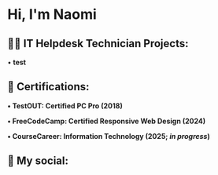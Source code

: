 <h1>Hi, I'm Naomi </h1>

<h2>👨‍💻 IT Helpdesk Technician Projects:</h2>

•<b> test </b>



<h2> 📄 Certifications:</h2>
  
<b>• TestOUT: Certified PC Pro (2018)

• FreeCodeCamp: Certified Responsive Web Design (2024)

• CourseCareer: Information Technology (2025; <i>in progress</i>)
</b>

<h2> 🤳 My social:</h2>


<!--
**joshmadakor1/joshmadakor1** is a ✨ _special_ ✨ repository because its `README.md` (this file) appears on your GitHub profile.

Here are some ideas to get you started:

- 🔭 I’m currently working on ...
- 🌱 I’m currently learning ...
- 👯 I’m looking to collaborate on ...
- 🤔 I’m looking for help with ...
- 💬 Ask me about ...
- 📫 How to reach me: ...
- 😄 Pronouns: ...
- ⚡ Fun fact: ...
-->

<!--
**skellydog/skellydog** is a ✨ _special_ ✨ repository because its `README.md` (this file) appears on your GitHub profile.

Here are some ideas to get you started:

- 🔭 I’m currently working on ...
- 🌱 I’m currently learning ...
- 👯 I’m looking to collaborate on ...
- 🤔 I’m looking for help with ...
- 💬 Ask me about ...
- 📫 How to reach me: ...
- 😄 Pronouns: ...
- ⚡ Fun fact: ...
-->

